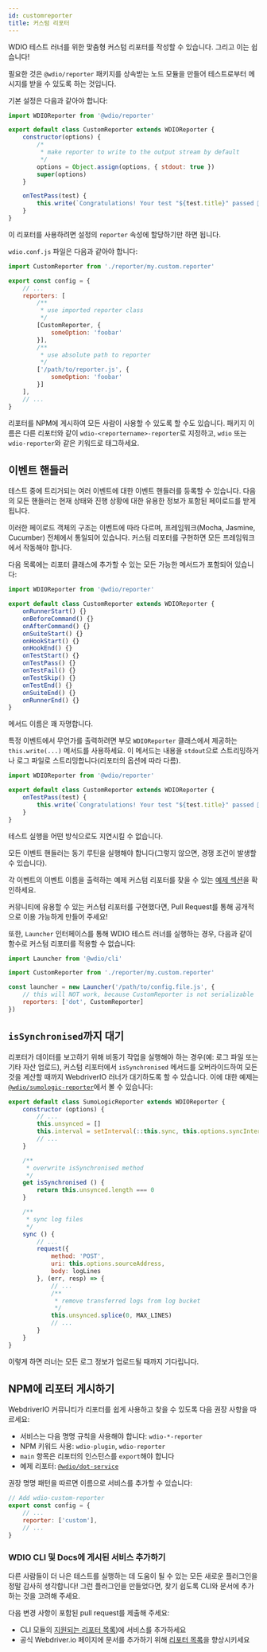 ```yaml
---
id: customreporter
title: 커스텀 리포터
---
```


WDIO 테스트 러너를 위한 맞춤형 커스텀 리포터를 작성할 수 있습니다. 그리고 이는 쉽습니다!

필요한 것은 `@wdio/reporter` 패키지를 상속받는 노드 모듈을 만들어 테스트로부터 메시지를 받을 수 있도록 하는 것입니다.

기본 설정은 다음과 같아야 합니다:

```js
import WDIOReporter from '@wdio/reporter'

export default class CustomReporter extends WDIOReporter {
    constructor(options) {
        /*
         * make reporter to write to the output stream by default
         */
        options = Object.assign(options, { stdout: true })
        super(options)
    }

    onTestPass(test) {
        this.write(`Congratulations! Your test "${test.title}" passed 👏`)
    }
}
```

이 리포터를 사용하려면 설정의 `reporter` 속성에 할당하기만 하면 됩니다.


`wdio.conf.js` 파일은 다음과 같아야 합니다:

```js
import CustomReporter from './reporter/my.custom.reporter'

export const config = {
    // ...
    reporters: [
        /**
         * use imported reporter class
         */
        [CustomReporter, {
            someOption: 'foobar'
        }],
        /**
         * use absolute path to reporter
         */
        ['/path/to/reporter.js', {
            someOption: 'foobar'
        }]
    ],
    // ...
}
```

리포터를 NPM에 게시하여 모든 사람이 사용할 수 있도록 할 수도 있습니다. 패키지 이름은 다른 리포터와 같이 `wdio-<reportername>-reporter`로 지정하고, `wdio` 또는 `wdio-reporter`와 같은 키워드로 태그하세요.

## 이벤트 핸들러

테스트 중에 트리거되는 여러 이벤트에 대한 이벤트 핸들러를 등록할 수 있습니다. 다음의 모든 핸들러는 현재 상태와 진행 상황에 대한 유용한 정보가 포함된 페이로드를 받게 됩니다.

이러한 페이로드 객체의 구조는 이벤트에 따라 다르며, 프레임워크(Mocha, Jasmine, Cucumber) 전체에서 통일되어 있습니다. 커스텀 리포터를 구현하면 모든 프레임워크에서 작동해야 합니다.

다음 목록에는 리포터 클래스에 추가할 수 있는 모든 가능한 메서드가 포함되어 있습니다:

```js
import WDIOReporter from '@wdio/reporter'

export default class CustomReporter extends WDIOReporter {
    onRunnerStart() {}
    onBeforeCommand() {}
    onAfterCommand() {}
    onSuiteStart() {}
    onHookStart() {}
    onHookEnd() {}
    onTestStart() {}
    onTestPass() {}
    onTestFail() {}
    onTestSkip() {}
    onTestEnd() {}
    onSuiteEnd() {}
    onRunnerEnd() {}
}
```

메서드 이름은 꽤 자명합니다.

특정 이벤트에서 무언가를 출력하려면 부모 `WDIOReporter` 클래스에서 제공하는 `this.write(...)` 메서드를 사용하세요. 이 메서드는 내용을 `stdout`으로 스트리밍하거나 로그 파일로 스트리밍합니다(리포터의 옵션에 따라 다름).

```js
import WDIOReporter from '@wdio/reporter'

export default class CustomReporter extends WDIOReporter {
    onTestPass(test) {
        this.write(`Congratulations! Your test "${test.title}" passed 👏`)
    }
}
```

테스트 실행을 어떤 방식으로도 지연시킬 수 없습니다.

모든 이벤트 핸들러는 동기 루틴을 실행해야 합니다(그렇지 않으면, 경쟁 조건이 발생할 수 있습니다).

각 이벤트의 이벤트 이름을 출력하는 예제 커스텀 리포터를 찾을 수 있는 [예제 섹션](https://github.com/webdriverio/webdriverio/tree/main/examples/wdio)을 확인하세요.

커뮤니티에 유용할 수 있는 커스텀 리포터를 구현했다면, Pull Request를 통해 공개적으로 이용 가능하게 만들어 주세요!

또한, `Launcher` 인터페이스를 통해 WDIO 테스트 러너를 실행하는 경우, 다음과 같이 함수로 커스텀 리포터를 적용할 수 없습니다:

```js
import Launcher from '@wdio/cli'

import CustomReporter from './reporter/my.custom.reporter'

const launcher = new Launcher('/path/to/config.file.js', {
    // this will NOT work, because CustomReporter is not serializable
    reporters: ['dot', CustomReporter]
})
```

## `isSynchronised`까지 대기

리포터가 데이터를 보고하기 위해 비동기 작업을 실행해야 하는 경우(예: 로그 파일 또는 기타 자산 업로드), 커스텀 리포터에서 `isSynchronised` 메서드를 오버라이드하여 모든 것을 계산할 때까지 WebdriverIO 러너가 대기하도록 할 수 있습니다. 이에 대한 예제는 [`@wdio/sumologic-reporter`](https://github.com/webdriverio/webdriverio/blob/main/packages/wdio-sumologic-reporter/src/index.ts)에서 볼 수 있습니다:

```js
export default class SumoLogicReporter extends WDIOReporter {
    constructor (options) {
        // ...
        this.unsynced = []
        this.interval = setInterval(::this.sync, this.options.syncInterval)
        // ...
    }

    /**
     * overwrite isSynchronised method
     */
    get isSynchronised () {
        return this.unsynced.length === 0
    }

    /**
     * sync log files
     */
    sync () {
        // ...
        request({
            method: 'POST',
            uri: this.options.sourceAddress,
            body: logLines
        }, (err, resp) => {
            // ...
            /**
             * remove transferred logs from log bucket
             */
            this.unsynced.splice(0, MAX_LINES)
            // ...
        }
    }
}
```

이렇게 하면 러너는 모든 로그 정보가 업로드될 때까지 기다립니다.

## NPM에 리포터 게시하기

WebdriverIO 커뮤니티가 리포터를 쉽게 사용하고 찾을 수 있도록 다음 권장 사항을 따르세요:

* 서비스는 다음 명명 규칙을 사용해야 합니다: `wdio-*-reporter`
* NPM 키워드 사용: `wdio-plugin`, `wdio-reporter`
* `main` 항목은 리포터의 인스턴스를 `export`해야 합니다
* 예제 리포터: [`@wdio/dot-service`](https://github.com/webdriverio/webdriverio/tree/main/packages/wdio-dot-reporter)

권장 명명 패턴을 따르면 이름으로 서비스를 추가할 수 있습니다:

```js
// Add wdio-custom-reporter
export const config = {
    // ...
    reporter: ['custom'],
    // ...
}
```

### WDIO CLI 및 Docs에 게시된 서비스 추가하기

다른 사람들이 더 나은 테스트를 실행하는 데 도움이 될 수 있는 모든 새로운 플러그인을 정말 감사히 생각합니다! 그런 플러그인을 만들었다면, 찾기 쉽도록 CLI와 문서에 추가하는 것을 고려해 주세요.

다음 변경 사항이 포함된 pull request를 제출해 주세요:

- CLI 모듈의 [지원되는 리포터 목록](https://github.com/webdriverio/webdriverio/blob/main/packages/wdio-cli/src/constants.ts#L74-L91))에 서비스를 추가하세요
- 공식 Webdriver.io 페이지에 문서를 추가하기 위해 [리포터 목록](https://github.com/webdriverio/webdriverio/blob/main/scripts/docs-generation/3rd-party/reporters.json)을 향상시키세요